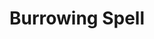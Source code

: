 ---
title: "Burrowing Spell"

feat:
  types: ["Metamagic"]
  description: |
    Your spells sometimes bypass barriers.
  benefit: |
    You can attempt to cast a spell against targets that are sheltered behind a wall or force effect. Your spell briefly skips through the Astral Plane to bypass the barrier.

    The strength and thickness of the barrier determine your chance of success. To successfully bypass the barrier with your spell, you make a {% skill_link spellcraft %} check against a DC equal to 10 + the hardness of the barrier + 1 per foot of thickness (minimum 1). Assign a hardness of 20 to barriers without a hardness rating, such as force effects (or a _wall of ectoplasm_). Force walls or _walls of ectoplasm_ are assumed to have less than 1 foot of thickness unless noted otherwise.

    If a spell requires line of sight (which includes most spells that affect a target or targets instead of an area), you cannot cast it as a burrowing spell unless you can somehow see the target, such as with _clairvoyance_.

    A burrowing spell uses up a spell slot two levels higher than the spell's actual level.
---